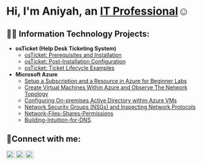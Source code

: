  <h1>Hi, I'm Aniyah, an <a href="https://linkedin.com/in/aniyah-elder-b60662275">IT Professional</a>☺</h1>
<h2> 👨‍💻 Information Technology Projects:</h2>

- <b>osTicket (Help Desk Ticketing System)</b>
  - [osTicket: Prerequisites and Installation](https://github.com/aniyahelder/osticket-prereqs)
  - [osTicket: Post-Installation Configuration](https://github.com/aniyahelder/post-install-config)
  - [osTicket: Ticket Lifecycle Examples](https://github.com/aniyahelder/ticket-lifecycle)
- <b>Microsoft Azure</b>
  - [Setup a Subscription and a Resource in Azure for Beginner Labs](https://github.com/aniyahelder/SetupAzure.git)
  -  [Create Virtual Machines Within Azure and Observe The Network Topology](https://github.com/aniyahelder/createvm.git)
  - [Configuring On-premises Active Directory within Azure VMs](https://github.com/aniyahelder/configure-ad)
  - [Network Security Groups (NSGs) and Inspecting Network Protocols](https://github.com/aniyahelder/azure-network-protocols)
  - [Network-Files-Shares-Permissions](https://github.com/aniyahelder/Networkfileshares.git)
  - [Building-Intuition-for-DNS](https://github.com/aniyahelder/BuildingInt.git).
<h2>🤳Connect with me:</h2>

[<img align="left" alt="Josh | Twitter" width="22px" src="https://cdn.jsdelivr.net/npm/simple-icons@v3/icons/twitter.svg" />][twitter]
[<img align="left" alt="Josh | LinkedIn" width="22px" src="https://cdn.jsdelivr.net/npm/simple-icons@v3/icons/linkedin.svg" />][linkedin]
[<img align="left" alt="Josh | Instagram" width="22px" src="https://cdn.jsdelivr.net/npm/simple-icons@v3/icons/instagram.svg" />][instagram]


[twitter]: https://twitter.com/Josh
[instagram]: https://www.instagram.com/Josh
[linkedin]: https://linkedin.com/in/aniyah-elder-b60662275
